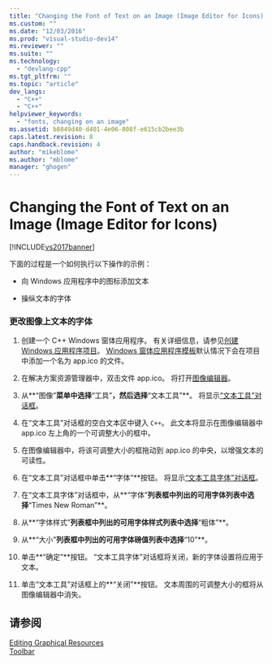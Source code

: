 ```yaml
---
title: "Changing the Font of Text on an Image (Image Editor for Icons) | Microsoft Docs"
ms.custom: ""
ms.date: "12/03/2016"
ms.prod: "visual-studio-dev14"
ms.reviewer: ""
ms.suite: ""
ms.technology: 
  - "devlang-cpp"
ms.tgt_pltfrm: ""
ms.topic: "article"
dev_langs: 
  - "C++"
  - "C++"
helpviewer_keywords: 
  - "fonts, changing on an image"
ms.assetid: b8849d40-d401-4e06-808f-e615cb2bee3b
caps.latest.revision: 8
caps.handback.revision: 4
author: "mikeblome"
ms.author: "mblome"
manager: "ghogen"
---
```

# Changing the Font of Text on an Image (Image Editor for Icons)
[!INCLUDE[vs2017banner](../assembler/inline/includes/vs2017banner.md)]

下面的过程是一个如何执行以下操作的示例：  
  
-   向 Windows 应用程序中的图标添加文本  
  
-   操纵文本的字体  
  
### 更改图像上文本的字体  
  
1.  创建一个 C\+\+ Windows 窗体应用程序。  有关详细信息，请参见[创建 Windows 应用程序项目](http://msdn.microsoft.com/zh-cn/b2f93fed-c635-4705-8d0e-cf079a264efa)。  [Windows 窗体应用程序模板](http://msdn.microsoft.com/zh-cn/1babdebf-ab3f-4a64-a608-98499a5b9cea)默认情况下会在项目中添加一个名为 app.ico 的文件。  
  
2.  在解决方案资源管理器中，双击文件 app.ico。  将打开[图像编辑器](../mfc/image-editor-for-icons.md)。  
  
3.  从**“图像”**菜单中选择**“工具”**，然后选择**“文本工具”**。  将显示[“文本工具”对话框](../mfc/text-tool-dialog-box-image-editor-for-icons.md)。  
  
4.  在“文本工具”对话框的空白文本区中键入 `C++`。  此文本将显示在图像编辑器中 app.ico 左上角的一个可调整大小的框中。  
  
5.  在图像编辑器中，将该可调整大小的框拖动到 app.ico 的中央，以增强文本的可读性。  
  
6.  在“文本工具”对话框中单击**“字体”**按钮。  将显示[“文本工具字体”对话框](../mfc/text-tool-font-dialog-box-image-editor-for-icons.md)。  
  
7.  在“文本工具字体”对话框中，从**“字体”**列表框中列出的可用字体列表中选择**“Times New Roman”**。  
  
8.  从**“字体样式”**列表框中列出的可用字体样式列表中选择**“粗体”**。  
  
9. 从**“大小”**列表框中列出的可用字体磅值列表中选择**“10”**。  
  
10. 单击**“确定”**按钮。  “文本工具字体”对话框将关闭，新的字体设置将应用于文本。  
  
11. 单击“文本工具”对话框上的**“关闭”**按钮。  文本周围的可调整大小的框将从图像编辑器中消失。  
  
## 请参阅  
 [Editing Graphical Resources](../mfc/editing-graphical-resources-image-editor-for-icons.md)   
 [Toolbar](../mfc/toolbar-image-editor-for-icons.md)